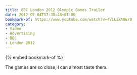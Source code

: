 ```yaml
---
title: BBC London 2012 Olympic Games Trailer
date: 2012-07-04T17:38:48+01:00
bookmark-of: https://www.youtube.com/watch?v=4ViLiXA0E70
category:
- Video
- Advertising
- BBC
- London 2012
---
```

{% embed bookmark-of %}

The games are so close, I can almost taste them.
